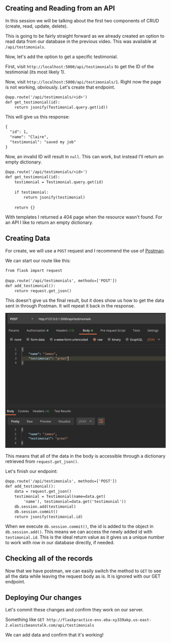 ## Creating and Reading from an API

In this session we will be talking about the first two components of CRUD (create, read, update, delete).

This is going to be fairly straight forward as we already created an option to read data from our database in the previous video. This was available at ```/api/testimonials```.

Now, let's add the option to get a specific testimonial.

First, visit ```http://localhost:5000/api/testimonials``` to get the ID of the testimonial (its most likely 1).

Now, visit ```http://localhost:5000/api/testimonials/1```. Right now the page is not working, obviously. Let's create that endpoint.

```
@app.route('/api/testimonials/<id>')
def get_testimonial(id):
    return jsonify(Testimonial.query.get(id))
```

This will give us this response:

```
{
  "id": 1,
  "name": "Claire",
  "testimonial": "saved my job"
}
```

Now, an invalid ID will result in ```null```. This can work, but instead I'll return an empty dictionary.

```
@app.route('/api/testimonials/<id>')
def get_testimonial(id):
    testimonial = Testimonial.query.get(id)

    if testimonial:
        return jsonify(testimonial)

    return {}
```

With templates I returned a 404 page when the resource wasn't found. For an API I like to return an empty dictionary.

## Creating Data

For create, we will use a ```POST``` request and I recommend the use of [Postman](https://www.postman.com/).

We can start our route like this:
```python3
from flask import request

@app.route('/api/testimonials', methods=['POST'])
def add_testimonial():
    return request.get_json()
```

This doesn't give us the final result, but it does show us how to get the data sent in through Postman. It will repeat it back in the response.

![](./img/echo.png)

This means that all of the data in the body is accessible through a dictionary retrieved from ```request.get_json()```.

Let's finish our endpoint:

```
@app.route('/api/testimonials', methods=['POST'])
def add_testimonial():
    data = request.get_json()
    testimonial = Testimonial(name=data.get(
        'name'), testimonial=data.get('testimonial'))
    db.session.add(testimonial)
    db.session.commit()
    return jsonify(testimonial.id)
```

When we execute ```db.session.commit()```, the id is added to the object in ```db.session.add()```. This means we can access the newly added id with ```testimonial.id```. This is the ideal return value as it gives us a unique number to work with row in our database directly, if needed.

## Checking all of the records

Now that we have postman, we can easily switch the method to ```GET``` to see all the data while leaving the request body as is. It is ignored with our GET endpoint.

## Deploying Our changes

Let's commit these changes and confirm they work on our server.

Something like ```GET http://flaskpractice-env.eba-xy339akp.us-east-2.elasticbeanstalk.com/api/testimonials```

We can add data and confirm that it's working!

